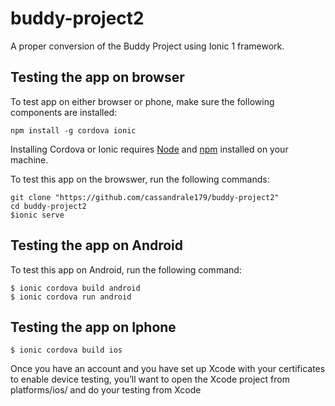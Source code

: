# buddy-project2

A proper conversion of the Buddy Project using Ionic 1 framework. 

## Testing the app on browser 
To test app on either browser or phone, make sure the following components are installed: 
```
npm install -g cordova ionic 
```
Installing Cordova or Ionic requires [Node](https://nodejs.org/en/) and [npm](https://www.npmjs.com/) installed on your machine. 

To test this app on the browswer, run the following commands:
```
git clone "https://github.com/cassandrale179/buddy-project2"
cd buddy-project2
$ionic serve
```

## Testing the app on Android

To test this app on Android, run the following command: 
```
$ ionic cordova build android 
$ ionic cordova run android 
```


## Testing the app on Iphone 
```
$ ionic cordova build ios 
```
 Once you have an account and you have set up Xcode with your certificates to enable device testing, you’ll want to open the Xcode project from platforms/ios/ and do your testing from Xcode 
 

